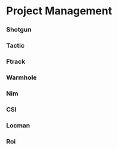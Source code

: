# Project Management

### Shotgun

### Tactic

### Ftrack

### Warmhole

### Nim

### CSI

### Locman

### Roi